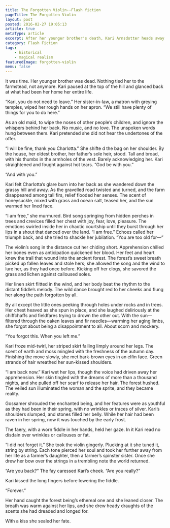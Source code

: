 ```yaml
---
title: The Forgotten Violin--Flash fiction
pageTitle: The Forgotten Violin
layout: post
posted: 2016-02-27 19:05:13
article: true
metaType: article
excerpt: After her younger brother's death, Kari Arnsdotter heads away from her family's farm, owned by her older brother and his wife Charlotta.
category: Flash Fiction
tags:
    - historical
    - magical realism
featuredImage: forgotten-violin
menu: false
---
```


It was time. Her younger brother was dead. Nothing tied her to the farmstead, not anymore. Kari paused at the top of the hill and glanced back at what had been her home her entire life.

“Kari, you do not need to leave.” Her sister-in-law, a matron with greying temples, wiped her rough hands on her apron. “We still have plenty of things for you to do here.”

As an old maid, to wipe the noses of other people’s children, and ignore the whispers behind her back. No music, and no love. The unspoken words hung between them. Kari pretended she did not hear the undertones of the offer.

“I will be fine, thank you Charlotta.” She shifte d the bag on her shoulder. By the house, her oldest brother, her father’s sole heir, stood. Tall and broad, with his thumbs in the armholes of the vest. Barely acknowledging her. Kari straightened and fought against hot tears. “God be with you.”

“And with you.”

Kari felt Charlotta’s glare burn into her back as she wandered down the grassy hill and away. As the gravelled road twisted and turned, and the farm disappeared among tall firs, relief flooded her senses. The scent of honeysuckle, mixed with grass and ocean salt, teased her, and the sun warmed her lined face.

“I am free,” she murmured. Bird song springing from hidden perches in trees and crevices filled her chest with joy, fear, love, pleasure. The emotions swirled inside her in chaotic courtship until they burst through her lips in a shout that danced over the land. “I am free.” <span class="js-pullquote">Echoes called her triumph back, and she tried to shackle her jubilation.</span> “You are too old for—”

The violin’s song in the distance cut her chiding short. Apprehension chilled her bones even as anticipation quickened her blood. Her feet and heart knew the trail that wound into the ancient forest. The forest’s sweet breath picked up fallen leaves and stole hers; she allowed the song and the wind to lure her, as they had once before. Kicking off her clogs, she savored the grass and lichen against calloused soles.

Her linen skirt flitted in the wind, and her body beat the rhythm to the distant fiddle’s melody. The wild dance brought red to her cheeks and flung her along the path forgotten by all.

By all except the little ones peeking through holes under rocks and in trees. Her chest heaved as she spun in place, and she laughed deliriously at the chiffchaffs and fieldfares trying to drown the other out. With the sun—filtered through the oaken leaves and fir needles—warming her aging limbs, she forgot about being a disappointment to all. About scorn and mockery.

“You forgot this. When you left me.”

Kari froze mid-twirl, her striped skirt falling limply around her legs. The scent of earth and moss mingled with the freshness of the autumn day. Finishing the move slowly, she met bark-brown eyes in an elfin face. Green strands of hair wreathed her sun-kissed shoulders.

“I am back now.” Kari wet her lips, though the voice had driven away her apprehension. Her skin tingled with the dreams of more than a thousand nights, and she pulled off her scarf to release her hair. The forest hushed. The veiled sun illuminated the woman and the sprite, and they became reality.

Gossamer shrouded the enchanted being, and her features were as youthful as they had been in their spring, with no wrinkles or traces of silver. Kari’s shoulders slumped, and stones filled her belly. While her hair had been raven in her spring, now it was touched by the early frost.

The faery, with a worn fiddle in her hands, held her gaze. In it Kari read no disdain over wrinkles or callouses or fat.

“I did not forget it.” She took the violin gingerly. Plucking at it she tuned it, string by string. Each tone pierced her soul and took her further away from her life as a farmer’s daughter, then a farmer’s spinster sister. Once she drew her bow over the strings in a trembling note the world returned.

“Are you back?” The fay caressed Kari’s cheek. “Are you really?”

Kari kissed the long fingers before lowering the fiddle.

“Forever.”

Her hand caught the forest being’s ethereal one and she leaned closer. The breath was warm against her lips, and she drew heady draughts of the scents she had dreaded and longed for.

With a kiss she sealed her fate.

